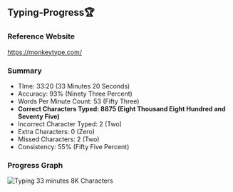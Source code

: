 ## Typing-Progress🏆


### Reference Website
https://monkeytype.com/

### Summary 
- TIme: 33:20 (33 Minutes 20 Seconds)
- Accuracy: 93% (Ninety Three Percent)
- Words Per Minute Count: 53 (Fifty Three)
- **Correct Characters Typed: 8875 (Eight Thousand Eight Hundred and Seventy Five)**
- Incorrect Character Typed: 2 (Two)
- Extra Characters: 0 (Zero)
- Missed Characters: 2 (Two)
- Consistency: 55% (Fifty Five Percent)

### Progress Graph
![Typing 33 minutes 8K Characters](https://github.com/user-attachments/assets/2684524c-dd39-4179-afa6-828d28405a44)
